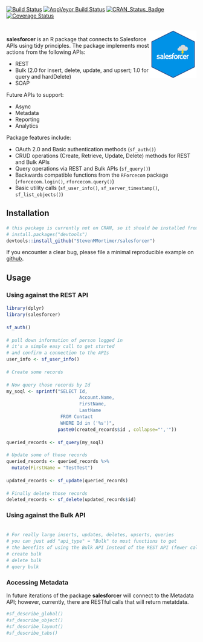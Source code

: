 
[![Build Status](https://travis-ci.org/StevenMMortimer/salesforcer.svg?branch=master)](https://travis-ci.org/StevenMMortimer/salesforcer) [![AppVeyor Build Status](https://ci.appveyor.com/api/projects/status/github/StevenMMortimer/salesforcer?branch=master&svg=true)](https://ci.appveyor.com/project/StevenMMortimer/salesforcer) [![CRAN\_Status\_Badge](http://www.r-pkg.org/badges/version/salesforcer)](http://cran.r-project.org/package=salesforcer) [![Coverage Status](https://codecov.io/gh/StevenMMortimer/salesforcer/branch/master/graph/badge.svg)](https://codecov.io/gh/StevenMMortimer/salesforcer?branch=master)

<br> <img src="man/figures/logo.png" align="right" />

**salesforcer** is an R package that connects to Salesforce APIs using tidy principles. The package implements most actions from the following APIs:

-   REST
-   Bulk (2.0 for insert, delete, update, and upsert; 1.0 for query and hardDelete)
-   SOAP

Future APIs to support:

-   Async
-   Metadata
-   Reporting
-   Analytics

Package features include:

-   OAuth 2.0 and Basic authentication methods (`sf_auth()`)
-   CRUD operations (Create, Retrieve, Update, Delete) methods for REST and Bulk APIs
-   Query operations via REST and Bulk APIs (`sf_query()`)
-   Backwards compatible functions from the `RForcecom` package (`rforcecom.login()`, `rforcecom.query()`)
-   Basic utility calls (`sf_user_info()`, `sf_server_timestamp()`, `sf_list_objects()`)

Installation
------------

``` r
# this package is currently not on CRAN, so it should be installed from GitHub
# install.packages("devtools")
devtools::install_github("StevenMMortimer/salesforcer")
```

If you encounter a clear bug, please file a minimal reproducible example on [github](https://github.com/StevenMMortimer/salesforcer/issues).

Usage
-----

### Using against the REST API

``` r
library(dplyr)
library(salesforcer)

sf_auth()

# pull down information of person logged in
# it's a simple easy call to get started 
# and confirm a connection to the APIs
user_info <- sf_user_info()

# Create some records

# Now query those records by Id
my_soql <- sprintf("SELECT Id, 
                           Account.Name, 
                           FirstName, 
                           LastName 
                    FROM Contact 
                    WHERE Id in ('%s')", 
                   paste0(created_records$id , collapse="','"))

queried_records <- sf_query(my_soql)

# Update some of those records
queried_records <- queried_records %>%
  mutate(FirstName = "TestTest")

updated_records <- sf_update(queried_records)

# Finally delete those records
deleted_records <- sf_delete(updated_records$id)
```

### Using against the Bulk API

``` r

# For really large inserts, updates, deletes, upserts, queries 
# you can just add "api_type" = "Bulk" to most functions to get 
# the benefits of using the Bulk API instead of the REST API (fewer calls, speedier)
# create bulk
# delete bulk
# query bulk
```

### Accessing Metadata

In future iterations of the package **salesforcer** will connect to the Metadata API; however, currently, there are RESTful calls that will return metatdata.

``` r
#sf_describe_global()
#sf_describe_object()
#sf_describe_layout()
#sf_describe_tabs()
```
